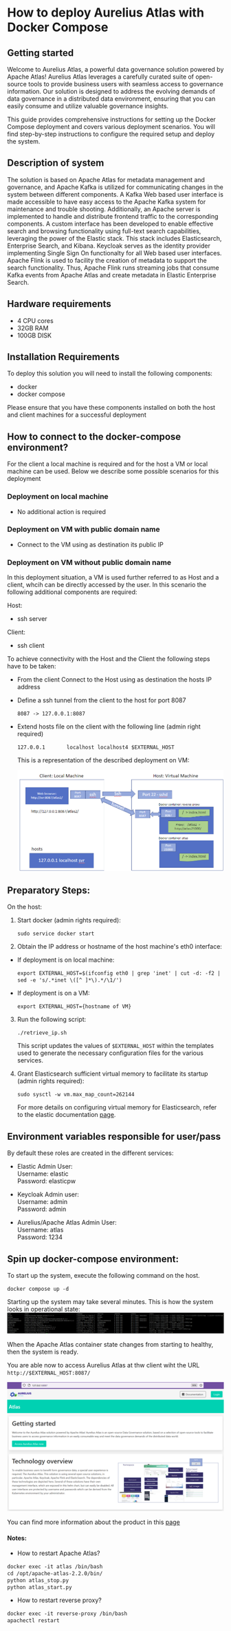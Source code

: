 # How to deploy Aurelius Atlas with Docker Compose

Getting started
-------------------------
Welcome to Aurelius Atlas, a powerful data governance solution powered by Apache Atlas! Aurelius Atlas leverages a carefully curated suite of open-source tools to provide business users with seamless access to governance information. Our solution is designed to address the evolving demands of data governance in a distributed data environment, ensuring that you can easily consume and utilize valuable governance insights.

This guide provides comprehensive instructions for setting up the Docker Compose deployment and covers various deployment scenarios. You will find step-by-step instructions to configure the required setup and deploy the system.

## Description of system

The solution is based on Apache Atlas for metadata management and governance, and Apache Kafka is utilized for communicating changes in the system between different components. A Kafka Web based user interface is made accessible to have easy access to the Apache Kafka system for maintenance and trouble shooting. Additionally, an Apache server is implemented to handle and distribute frontend traffic to the corresponding components. A custom interface has been developed to enable effective search and browsing functionality using full-text search capabilities, leveraging the power of the Elastic stack. This stack includes Elasticsearch, Enterprise Search, and Kibana. Keycloak serves as the identity provider implementing Single Sign On functionalty for all Web based user interfaces. Apache Flink is used to facility the creation of metadata to support the search functionality. Thus, Apache Flink runs streaming jobs that consume Kafka events from Apache Atlas and create metadata in Elastic Enterprise Search. 

## Hardware requirements
- 4 CPU cores 
- 32GB RAM 
- 100GB DISK


## Installation Requirements
To deploy this solution you will need to install the following components:

- docker
- docker compose

Please ensure that you have these components installed on both the host and client machines for a successful deployment

## How to connect to the docker-compose environment?
 For the client a local machine is required and for the host a VM or local machine can be used. Below we describe some possible scenarios for this deployment

### Deployment on local machine
- No additional action is required

### Deployment on VM with public domain name
- Connect to the VM using as destination its public IP

### Deployment on VM without public domain name

In this deployment situation, a VM is used further referred to as Host and a client, whcih can be directly accessed by the user.
In this scenario the following additional components are required:

Host:
- ssh server

Client:
- ssh client

To achieve connectivity with the Host and the Client the following steps have to be taken:

- From the client Connect to the Host using as destination the hosts IP address 

- Define a ssh tunnel from the client to the host for port 8087
    ```
    8087 -> 127.0.0.1:8087
    ```

- Extend hosts file on the client with the following line (admin right required)

    ```
    127.0.0.1       localhost localhost4 $EXTERNAL_HOST
    ```

    This is a representation of the described deployment on VM:

    <img src="images/deployment_result.png" alt="Image" width="600">  

## Preparatory Steps:

On the host:
1. Start docker (admin rights required):
    ```
    sudo service docker start
    ```

2. Obtain the IP address or hostname of the host machine's eth0 interface:
    
- If deployment is on local machine:

    ```
    export EXTERNAL_HOST=$(ifconfig eth0 | grep 'inet' | cut -d: -f2 | sed -e 's/.*inet \([^ ]*\).*/\1/')
    ```

- If deployment is on a VM:

    ```
    export EXTERNAL_HOST={hostname of VM}
    ```

3. Run the following script:
    ```
    ./retrieve_ip.sh
    ```

    This script updates the values of `$EXTERNAL_HOST` within the templates used to generate the necessary configuration files for the various services.

4. Grant Elasticsearch sufficient virtual memory to facilitate its startup (admin rights required):

    ```
    sudo sysctl -w vm.max_map_count=262144
    ```
    For more details on configuring virtual memory for Elasticsearch, refer to the elastic documentation [page](https://www.elastic.co/guide/en/elasticsearch/reference/8.2/vm-max-map-count.html).

##  Environment variables responsible for user/pass
By default these roles are created in the different services:

- Elastic Admin User:  
Username: elastic  
Password: elasticpw

- Keycloak Admin user:  
Username: admin  
Password: admin

- Aurelius/Apache Atlas Admin User:  
Username: atlas  
Password: 1234

## Spin up docker-compose environment:
 
To start up the system, execute the following command on the host.

```
docker compose up -d
```
Starting up the system may take several minutes. 
This is how the system looks in operational state:
![result_docker_compose_ps](./images/docker_compose_ps.png)

When the Apache Atlas container state changes from starting to healthy, then the system is ready.


You are able now to access Aurelius Atlas at thw client wiht the URL ```http://$EXTERNAL_HOST:8087/```

![reverse-proxy](./images/frontend.png)

You can find more information about the product in this [page](https://www.aurelius-atlas.com/docs/doc-technicall-manual/en/dev/Options/what.html)

#### Notes:

- How to restart Apache Atlas?
```
docker exec -it atlas /bin/bash
cd /opt/apache-atlas-2.2.0/bin/
python atlas_stop.py
python atlas_start.py
```

- How to restart reverse proxy?
```
docker exec -it reverse-proxy /bin/bash
apachectl restart
```
